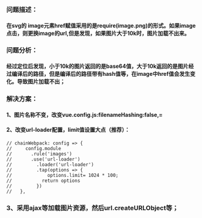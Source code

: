 ### 问题描述：
#### 在svg的 image元素href赋值采用的是require(image.png)的形式。如果image点击，则更换image的url,但是发现，如果图片大于10k时，图片加载不出来。
### 问题分析：
#### 经过定位后发现，小于10k的图片返回的是base64值，大于10k返回的是图片经过编译后的路径，但是编译后的路径带有hash值等，在image中href值会发生变化。导致图片加载不出；

### 解决方案：
#### 1、图片名称不变，改变vue.config.js:filenameHashing:false,=
#### 2、改变url-loader配置，limit值设置大点（推荐）：
    
    // chainWebpack: config => {
    //     config.module
    //       .rule('images')
    //       .use('url-loader')
    //         .loader('url-loader')
    //         .tap(options => {
    //             options.limit= 1024 * 100;
    //           return options
    //         })
    //   },
### 3、采用ajax等加载图片资源，然后url.createURLObject等；

    